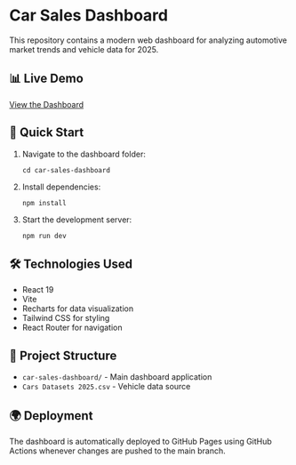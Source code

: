 # Car Sales Dashboard

This repository contains a modern web dashboard for analyzing automotive market trends and vehicle data for 2025.

## 📊 Live Demo

[View the Dashboard](https://abdullah-binmadhi.github.io/car-sales-dashboard/)

## 🚀 Quick Start

1. Navigate to the dashboard folder:
   ```
   cd car-sales-dashboard
   ```

2. Install dependencies:
   ```
   npm install
   ```

3. Start the development server:
   ```
   npm run dev
   ```

## 🛠️ Technologies Used

- React 19
- Vite
- Recharts for data visualization
- Tailwind CSS for styling
- React Router for navigation

## 📁 Project Structure

- `car-sales-dashboard/` - Main dashboard application
- `Cars Datasets 2025.csv` - Vehicle data source

## 🌍 Deployment

The dashboard is automatically deployed to GitHub Pages using GitHub Actions whenever changes are pushed to the main branch.
